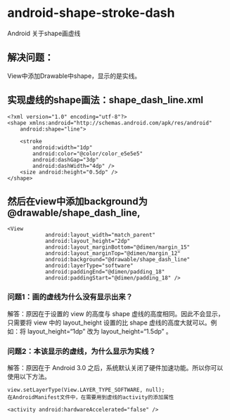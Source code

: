 # android-shape-stroke-dash
Android 关于shape画虚线

## 解决问题：
View中添加Drawable中shape，显示的是实线。

## 实现虚线的shape画法：shape_dash_line.xml

```
<?xml version="1.0" encoding="utf-8"?>
<shape xmlns:android="http://schemas.android.com/apk/res/android"
    android:shape="line">

    <stroke
        android:width="1dp"
        android:color="@color/color_e5e5e5"
        android:dashGap="3dp"
        android:dashWidth="4dp" />
    <size android:height="0.5dp" />
</shape>
```

## 然后在view中添加background为@drawable/shape_dash_line,

```
<View
            android:layout_width="match_parent"
            android:layout_height="2dp"
            android:layout_marginBottom="@dimen/margin_15"
            android:layout_marginTop="@dimen/margin_12"
            android:background="@drawable/shape_dash_line"
            android:layerType="software"
            android:paddingEnd="@dimen/padding_18"
            android:paddingStart="@dimen/padding_18" />
```

### 问题1：画的虚线为什么没有显示出来？

解答：原因在于设置的 view 的高度与 shape 虚线的高度相同。因此不会显示，只需要将 view 中的 layout_height 设置的比 shape 虚线的高度大就可以。例如：将 layout_height=“1dp” 改为 layout_height=“1.5dp” 。

### 问题2：本该显示的虚线，为什么显示为实线？

解答：原因在于 Android 3.0 之后，系统默认关闭了硬件加速功能。所以你可以使用以下方法。

```
view.setLayerType(View.LAYER_TYPE_SOFTWARE, null);
在AndroidManifest文件中，在需要用到虚线的activity的添加属性

<activity android:hardwareAccelerated="false" />
```

